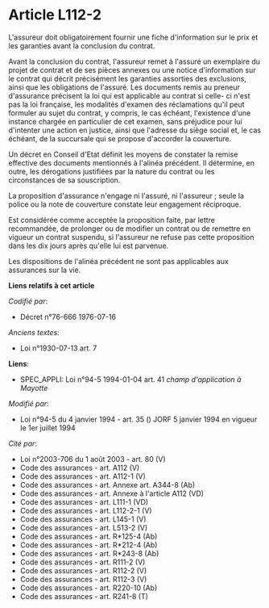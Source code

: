 # Article L112-2

L'assureur doit obligatoirement fournir une fiche d'information sur le prix et les garanties avant la conclusion du contrat.

Avant la conclusion du contrat, l'assureur remet à l'assuré un exemplaire du projet de contrat et de ses pièces annexes ou
une notice d'information sur le contrat qui décrit précisément les garanties assorties des exclusions, ainsi que les
obligations de l'assuré. Les documents remis au preneur d'assurance précisent la loi qui est applicable au contrat si celle-
ci n'est pas la loi française, les modalités d'examen des réclamations qu'il peut formuler au sujet du contrat, y compris, le
cas échéant, l'existence d'une instance chargée en particulier de cet examen, sans préjudice pour lui d'intenter une action
en justice, ainsi que l'adresse du siège social et, le cas échéant, de la succursale qui se propose d'accorder la couverture.

Un décret en Conseil d'Etat définit les moyens de constater la remise effective des documents mentionnés à l'alinéa
précédent. Il détermine, en outre, les dérogations justifiées par la nature du contrat ou les circonstances de sa
souscription.

La proposition d'assurance n'engage ni l'assuré, ni l'assureur ; seule la police ou la note de couverture constate leur
engagement réciproque.

Est considérée comme acceptée la proposition faite, par lettre recommandée, de prolonger ou de modifier un contrat ou de
remettre en vigueur un contrat suspendu, si l'assureur ne refuse pas cette proposition dans les dix jours après qu'elle lui
est parvenue.

Les dispositions de l'alinéa précédent ne sont pas applicables aux assurances sur la vie.

**Liens relatifs à cet article**

_Codifié par_:

  - Décret n°76-666 1976-07-16

_Anciens textes_:

  - Loi n°1930-07-13 art. 7

**Liens**:

  - SPEC_APPLI: Loi n°94-5 1994-01-04 art. 41 *champ d'application à Mayotte*

_Modifié par_:

  - Loi n°94-5 du 4 janvier 1994 - art. 35 () JORF 5 janvier 1994 en vigueur le 1er juillet 1994

_Cité par_:

  - Loi n°2003-706 du 1 août 2003 - art. 80 (V)
  - Code des assurances - art. A112 (V)
  - Code des assurances - art. A112-1 (V)
  - Code des assurances - art. Annexe art. A344-8 (Ab)
  - Code des assurances - art. Annexe à l'article A112 (VD)
  - Code des assurances - art. L111-1 (VD)
  - Code des assurances - art. L112-2-1 (V)
  - Code des assurances - art. L145-1 (V)
  - Code des assurances - art. L513-2 (V)
  - Code des assurances - art. R*125-4 (Ab)
  - Code des assurances - art. R*212-4 (Ab)
  - Code des assurances - art. R*243-8 (Ab)
  - Code des assurances - art. R111-2 (V)
  - Code des assurances - art. R112-2 (V)
  - Code des assurances - art. R112-3 (V)
  - Code des assurances - art. R220-10 (Ab)
  - Code des assurances - art. R241-8 (T)

